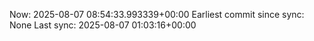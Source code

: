 Now: 2025-08-07 08:54:33.993339+00:00 Earliest commit since sync: None Last sync: 2025-08-07 01:03:16+00:00

